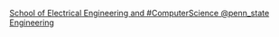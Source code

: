 [School of Electrical Engineering and #ComputerScience   @penn_state Engineering](https://qi.tc/qi/114146)